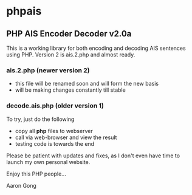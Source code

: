 phpais
======

PHP AIS Encoder Decoder v2.0a
-----------------------------

This is a working library for both encoding and decoding AIS sentences using PHP. Version 2 is ais.2.php and almost ready.

### ais.2.php (newer version 2)
+ this file will be renamed soon and will form the new basis
+ will be making changes constantly till stable

### decode.ais.php (older version 1)

To try, just do the following
+ copy all **php** files to webserver
+ call via web-browser and view the result
+ testing code is towards the end

Please be patient with updates and fixes, as I don't even have time to launch my own personal website.


Enjoy this PHP people...



Aaron Gong

